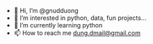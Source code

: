 - 👋 Hi, I’m @gnudduong
- 👀 I’m interested in python, data, fun projects...
- 🌱 I’m currently learning python
- 📫 How to reach me dung.dmail@gmail.com

<!---
gnudduong/gnudduong is a ✨ special ✨ repository because its `README.md` (this file) appears on your GitHub profile.
You can click the Preview link to take a look at your changes.
--->
